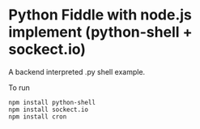 ﻿# Python Fiddle with node.js implement (python-shell + sockect.io)

A backend interpreted .py shell example. 

To run

```
npm install python-shell
npm install sockect.io
npm install cron
```